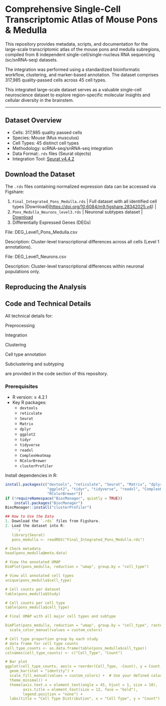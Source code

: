 # Comprehensive Single-Cell Transcriptomic Atlas of Mouse Pons & Medulla

This repository provides metadata, scripts, and documentation for the large-scale transcriptomic atlas of the mouse pons and medulla subregions, compiled from 8 independent single-cell/single-nucleus RNA sequencing (sc/snRNA-seq) datasets. 

The integration was performed using a standardized bioinformatic workflow, clustering, and marker-based annotation. The dataset comprises 317,985 quality-passed cells across 45 cell types.

This integrated large-scale dataset serves as a valuable single-cell neuroscience dataset to explore region-specific molecular insights and cellular diversity in the brainstem.

---

## Dataset Overview
- Cells: 317,985 quality passed cells
- Species: Mouse (Mus musculus)
- Cell Types: 45 distinct cell types
- Methodology: scRNA-seq/snRNA-seq integration
- Data Format:`.rds` files (Seurat objects)
- Integration Tool: [Seurat v4.4.2](https://satijalab.org/seurat/)

## Download the Dataset
The `.rds` files containing normalized expression data can be accessed via Figshare:
1. `Final_Integrated_Pons_Medulla.rds` | Full dataset with all identified cell types |Download](https://doi.org/10.6084/m9.figshare.28342025.v4) |
2. `Pons_Medulla_Neurons_level3.rds` | Neuronal subtypes dataset | [Download](https://doi.org/10.6084/m9.figshare.28342025.v4)
3. Differentially Expressed Genes (DEGs)

File: DEG_Level1_Pons_Medulla.csv

Description: Cluster-level transcriptional differences across all cells (Level 1 annotations).

File: DEG_Level1_Neurons.csv

Description: Cluster-level transcriptional differences within neuronal populations only.

## Reproducing the Analysis
## Code and Technical Details
All technical details for:

Preprocessing

Integration

Clustering

Cell type annotation

Subclustering and subtyping

are provided in the code section of this repository. 

### Prerequisites
- R version: ≥ 4.2.1
- Key R packages:
  - `devtools`
  - `reticulate`
  - `Seurat`
  - `Matrix`
  - `dplyr`
  - `ggplot2`
  - `tidyr`
  - `tidyverse`
  - `readxl`
  - `ComplexHeatmap`
  - `RColorBrewer`
  - `clusterProfiler`

Install dependencies in R:
```R
install.packages(c("devtools", "reticulate", "Seurat", "Matrix", "dplyr", 
                   "ggplot2", "tidyr", "tidyverse", "readxl", "ComplexHeatmap", 
                   "RColorBrewer"))
if (!requireNamespace("BiocManager", quietly = TRUE))
    install.packages("BiocManager")
BiocManager::install("clusterProfiler")

## How to Use the Data
1. Download the `.rds` files from Figshare.
2. Load the dataset into R:
   ```r
   library(Seurat)
   pons_medulla <- readRDS("Final_Integrated_Pons_Medulla.rds")

# Check metadata
head(pons_medulla@meta.data)

# View the annotated UMAP
DimPlot(pons_medulla, reduction = "umap", group.by = "cell_type")

# View all annotated cell types
unique(pons_medulla$cell_type)

# Cell counts per dataset
table(pons_medulla$Study)

# Cell counts per cell type
table(pons_medulla$cell_type)

# Final UMAP with all major cell types and subtype

DimPlot(pons_medulla, reduction = "umap", group.by = "cell_type", raster = FALSE, pt.size = 0.2, label = FALSE) + 
  scale_color_manual(values = custom_colors) 

# Cell type proportion group by each study
# data frame for cell type counts
cell_type_counts <- as.data.frame(table(pons_medulla$cell_type))
colnames(cell_type_counts) <- c("Cell_Type", "Count")

# Bar plot
ggplot(cell_type_counts, aes(x = reorder(Cell_Type, -Count), y = Count, fill = Cell_Type)) +
  geom_bar(stat = "identity") +
  scale_fill_manual(values = custom_colors) +  # Use your defined colors
  theme_minimal() +
  theme(axis.text.x = element_text(angle = 45, hjust = 1, size = 10),  # Adjust text
        axis.title = element_text(size = 12, face = "bold"),
        legend.position = "none") +
  labs(title = "Cell Type Distribution", x = "Cell Type", y = "Count")

